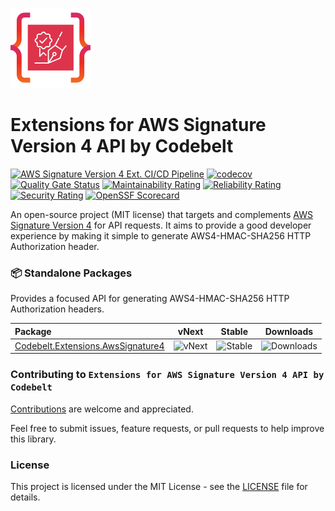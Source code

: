 ![Extensions for AWS Signature Version 4 API by Codebelt](.nuget/icon.png)

# Extensions for AWS Signature Version 4 API by Codebelt

[![AWS Signature Version 4 Ext. CI/CD Pipeline](https://github.com/codebeltnet/aws-signature-v4/actions/workflows/pipelines.yml/badge.svg)](https://github.com/codebeltnet/aws-signature-v4/actions/workflows/pipelines.yml) [![codecov](https://codecov.io/gh/codebeltnet/aws-signature-v4/graph/badge.svg?token=KEjkvotqAW)](https://codecov.io/gh/codebeltnet/aws-signature-v4) [![Quality Gate Status](https://sonarcloud.io/api/project_badges/measure?project=aws-signature-v4&metric=alert_status)](https://sonarcloud.io/dashboard?id=aws-signature-v4) [![Maintainability Rating](https://sonarcloud.io/api/project_badges/measure?project=aws-signature-v4&metric=sqale_rating)](https://sonarcloud.io/dashboard?id=aws-signature-v4) [![Reliability Rating](https://sonarcloud.io/api/project_badges/measure?project=aws-signature-v4&metric=reliability_rating)](https://sonarcloud.io/dashboard?id=aws-signature-v4) [![Security Rating](https://sonarcloud.io/api/project_badges/measure?project=aws-signature-v4&metric=security_rating)](https://sonarcloud.io/dashboard?id=aws-signature-v4) [![OpenSSF Scorecard](https://api.scorecard.dev/projects/github.com/codebeltnet/aws-signature-v4/badge)](https://scorecard.dev/viewer/?uri=github.com/codebeltnet/aws-signature-v4)

An open-source project (MIT license) that targets and complements [AWS Signature Version 4](https://docs.aws.amazon.com/IAM/latest/UserGuide/reference_sigv.html) for API requests. It aims to provide a good developer experience by making it simple to generate AWS4-HMAC-SHA256 HTTP Authorization header.

### 📦 Standalone Packages

Provides a focused API for generating AWS4-HMAC-SHA256 HTTP Authorization headers.

|Package|vNext|Stable|Downloads|
|:--|:-:|:-:|:-:|
| [Codebelt.Extensions.AwsSignature4](https://www.nuget.org/packages/Codebelt.Extensions.AwsSignature4/) | ![vNext](https://img.shields.io/nuget/vpre/Codebelt.Extensions.AwsSignature4?logo=nuget) | ![Stable](https://img.shields.io/nuget/v/Codebelt.Extensions.AwsSignature4?logo=nuget) | ![Downloads](https://img.shields.io/nuget/dt/Codebelt.Extensions.AwsSignature4?color=blueviolet&logo=nuget) |

### Contributing to `Extensions for AWS Signature Version 4 API by Codebelt`
[Contributions](.github/CONTRIBUTING.md) are welcome and appreciated.

Feel free to submit issues, feature requests, or pull requests to help improve this library.

### License
This project is licensed under the MIT License - see the [LICENSE](LICENSE.md) file for details.
